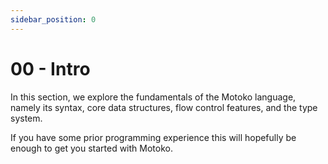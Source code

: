 ```yaml
---
sidebar_position: 0
---
```

# 00 - Intro

In this section, we explore the fundamentals of the Motoko language, namely its syntax, core data structures, flow control features, and the type system.

If you have some prior programming experience this will hopefully be enough to get you started with Motoko.